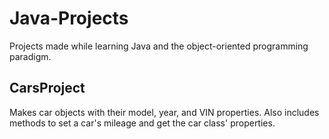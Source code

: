 # Java-Projects
Projects made while learning Java and the object-oriented programming paradigm.

## CarsProject
Makes car objects with their model, year, and VIN properties. Also includes methods to set a car's mileage and get the car class' properties.

